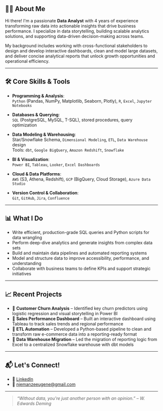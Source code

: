 ## 👩‍💻 About Me

Hi there! I'm a passionate **Data Analyst** with 4 years of experience transforming raw data into actionable insights that drive business performance. I specialize in data storytelling, building scalable analytics solutions, and supporting data-driven decision-making across teams.

My background includes working with cross-functional stakeholders to design and develop interactive dashboards, clean and model large datasets, and deliver concise analytical reports that unlock growth opportunities and operational efficiency.

---

## 🛠️ Core Skills & Tools

- **Programming & Analysis**:  
  `Python` (Pandas, NumPy, Matplotlib, Seaborn, Plotly), `R`, `Excel`, `Jupyter Notebooks`

- **Databases & Querying**:  
  `SQL` (PostgreSQL, MySQL, T-SQL), stored procedures, query optimization

- **Data Modeling & Warehousing**:  
  Star/Snowflake Schema, `Dimensional Modeling`, `ETL`, `Data Warehouse` design  
  Tools: `dbt`, `Google BigQuery`, `Amazon Redshift`, `Snowflake`

- **BI & Visualization**:  
  `Power BI`, `Tableau`, `Looker`, `Excel Dashboards`

- **Cloud & Data Platforms**:  
  `AWS` (S3, Athena, Redshift), `GCP` (BigQuery, Cloud Storage), `Azure Data Studio`

- **Version Control & Collaboration**:  
  `Git`, `GitHub`, `Jira`, `Confluence`

---

## 📊 What I Do

- Write efficient, production-grade SQL queries and Python scripts for data wrangling
- Perform deep-dive analytics and generate insights from complex data sets
- Build and maintain data pipelines and automated reporting systems
- Model and structure data to improve accessibility, performance, and understanding
- Collaborate with business teams to define KPIs and support strategic initiatives

---

## 📈 Recent Projects

- 🔹 **Customer Churn Analysis** – Identified key churn predictors using logistic regression and visual storytelling in Power BI  
- 🔹 **Sales Performance Dashboard** – Built an interactive dashboard using Tableau to track sales trends and regional performance  
- 🔹 **ETL Automation** – Developed a Python-based pipeline to clean and transform raw e-commerce data into a reporting-ready format  
- 🔹 **Data Warehouse Migration** – Led the migration of reporting logic from Excel to a centralized Snowflake warehouse with dbt models

---

## 📬 Let's Connect!

- 💼 [LinkedIn](https://www.linkedin.com/in/eugene-njemanze-629976370/)  
- 📧 njemanzeeugene@gmail.com  

---

> *“Without data, you're just another person with an opinion.” – W. Edwards Deming*

